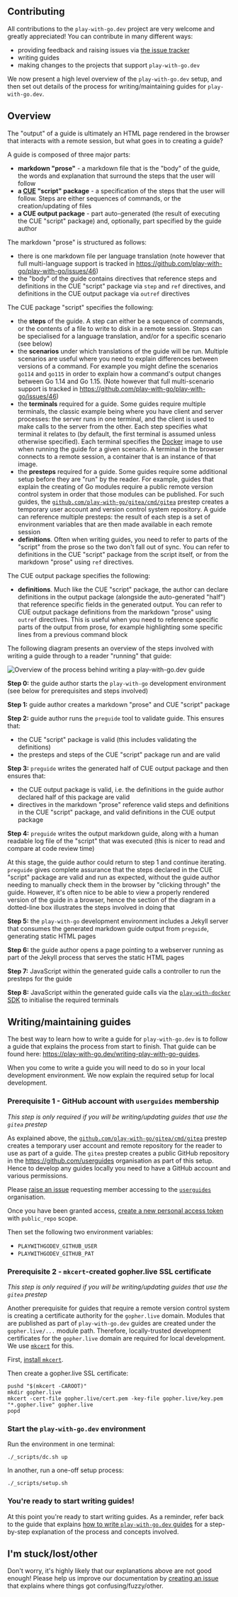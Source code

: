 ## Contributing

All contributions to the `play-with-go.dev` project are very welcome and greatly appreciated! You can contribute in many
different ways:

* providing feedback and raising issues via [the issue tracker](https://github.com/play-with-go/play-with-go/issues)
* writing guides
* making changes to the projects that support `play-with-go.dev`

We now present a high level overview of the `play-with-go.dev` setup, and then set out details of the process for
writing/maintaining guides for `play-with-go.dev`.

## Overview

The "output" of a guide is ultimately an HTML page rendered in the browser that interacts with a remote session, but
what goes in to creating a guide?

A guide is composed of three major parts:

* **markdown "prose"** - a markdown file that is the "body" of the guide, the words and explanation that surround the
  steps that the user will follow
* **a [CUE](https://cuelang.org/) "script" package** - a specification of the steps that the user will follow. Steps are
  either sequences of commands, or the creation/updating of files
* **a CUE output package** - part auto-generated (the result of executing the CUE "script" package) and, optionally,
  part specified by the guide author

The markdown "prose" is structured as follows:

* there is one markdown file per language translation (note however that full multi-language support is tracked in
  https://github.com/play-with-go/play-with-go/issues/46)
* the "body" of the guide contains directives that reference steps and definitions in the CUE "script" package via
  `step` and `ref` directives, and definitions in the CUE output package via `outref` directives

The CUE package "script" specifies the following:

* the **steps** of the guide. A step can either be a sequence of commands, or the contents of a file to write to disk in
  a remote session. Steps can be specialised for a language translation, and/or for a specific scenario (see below)
* the **scenarios** under which translations of the guide will be run. Multiple scenarios are useful where you need to
  explain differences between versions of a command. For example you might define the scenarios `go114` and `go115` in
order to explain how a command's output changes between Go 1.14 and Go 1.15. (Note however that full multi-scenario
support is tracked in https://github.com/play-with-go/play-with-go/issues/46)
* the **terminals** required for a guide. Some guides require multiple terminals, the classic example being where you
  have client and server processes: the server runs in one terminal, and the client is used to make calls to the server
from the other. Each step specifies what terminal it relates to (by default, the first terminal is assumed unless
otherwise specified). Each terminal specifies the [Docker](https://www.docker.com/) image to use when running the guide
for a given scenario. A terminal in the browser connects to a remote session, a container that is an instance of that
image.
* the **presteps** required for a guide. Some guides require some additional setup before they are "run" by the reader.
  For example, guides that explain the creating of Go modules require a public remote version control system in order
that those modules can be published. For such guides, the
[`github.com/play-with-go/gitea/cmd/gitea`](https://pkg.go.dev/github.com/play-with-go/gitea/cmd/gitea) prestep creates
a temporary user account and version control system repository. A guide can reference multiple presteps: the result of
each step is a set of environment variables that are then made available in each remote session
* **definitions**. Often when writing guides, you need to refer to parts of the "script" from the prose so the two don't
  fall out of sync. You can refer to definitions in the CUE "script" package from the script itself, or from the
markdown "prose" using `ref` directives.

The CUE output package specifies the following:

* **definitions**. Much like the CUE "script" package, the author can declare definitions in the output package
  (alongside the auto-generated "half") that reference specific fields in the generated output. You can refer to CUE
output package definitions from the markdown "prose" using `outref` directives. This is useful when you need to
reference specific parts of the output from prose, for example highlighting some specific lines from a previous command
block

The following diagram presents an overview of the steps involved with writing a guide through to a reader "running" that guide:

![Overview of the process behind writing a play-with-go.dev guide](images/overview.png "Overview of the process behind
writing a play-with-go.dev guide")

**Step 0:** the guide author starts the `play-with-go` development environment (see below for prerequisites and steps
involved)

**Step 1:** guide author creates a markdown "prose" and CUE "script" package

**Step 2:** guide author runs the `preguide` tool to validate guide. This ensures that:

* the CUE "script" package is valid (this includes validating the definitions)
* the presteps and steps of the CUE "script" package run and are valid

**Step 3:** `preguide` writes the generated half of CUE output package and then ensures that:

* the CUE output package is valid, i.e. the definitions in the guide author declared half of this package are valid
* directives in the markdown "prose" reference valid steps and definitions in the CUE "script" package, and valid
  definitions in the CUE output package

**Step 4:** `preguide` writes the output markdown guide, along with a human readable log file of the "script" that was
executed (this is nicer to read and compare at code review time)

At this stage, the guide author could return to step 1 and continue iterating. `preguide` gives complete assurance that
the steps declared in the CUE "script" package are valid and run as expected, without the guide author needing to
manually check them in the browser by "clicking through" the guide. However, it's often nice to be able to view a
properly rendered version of the guide in a browser, hence the section of the diagram in a dotted-line box illustrates
the steps involved in doing that

**Step 5:** the `play-with-go` development environment includes a Jekyll server that consumes the generated markdown
guide output from `preguide`, generating static HTML pages

**Step 6:** the guide author opens a page pointing to a webserver running as part of the Jekyll process that serves the
static HTML pages

**Step 7:** JavaScript within the generated guide calls a controller to run the presteps for the guide

**Step 8:** JavaScript within the generated guide calls via the [`play-with-docker`
SDK](https://github.com/play-with-docker/sdk) to initialise the required terminals

## Writing/maintaining guides

The best way to learn how to write a guide for `play-with-go.dev` is to follow a guide that explains the process from
start to finish. That guide can be found here: https://play-with-go.dev/writing-play-with-go-guides.

When you come to write a guide you will need to do so in your local development environment. We now explain the required
setup for local development.

### Prerequisite 1 - GitHub account with `userguides` membership

_This step is only required if you will be writing/updating guides that use the `gitea` prestep_

As explained above, the
[`github.com/play-with-go/gitea/cmd/gitea`](https://pkg.go.dev/github.com/play-with-go/gitea/cmd/gitea) prestep creates
a temporary user account and remote repository for the reader to use as part of a guide. The `gitea` prestep creates a
public GitHub repository in the https://github.com/userguides organisation as part of this setup. Hence to develop any
guides locally you need to have a GitHub account and various permissions.

Please [raise an
issue](https://github.com/play-with-go/play-with-go/issues/new?title=access:%20please%20grant%20me%20access%20to%20develop%20guides)
requesting member accessing to the [`userguides`](https://github.com/userguides) organisation.

Once you have been granted access, [create a new personal access token](https://github.com/settings/tokens/new) with
`public_repo` scope.

Then set the following two environment variables:

* `PLAYWITHGODEV_GITHUB_USER`
* `PLAYWITHGODEV_GITHUB_PAT`

### Prerequisite 2 - `mkcert`-created gopher.live SSL certificate

_This step is only required if you will be writing/updating guides that use the `gitea` prestep_

Another prerequisite for guides that require a remote version control system is creating a certificate authority for the
`gopher.live` domain. Modules that are published as part of `play-with-go.dev` guides are created under the
`gopher.live/...` module path. Therefore, locally-trusted development certificates for the
`gopher.live` domain are required for local development. We use [`mkcert`](https://github.com/FiloSottile/mkcert)
for this.

First, [install `mkcert`](https://github.com/FiloSottile/mkcert#installation).

Then create a gopher.live SSL certificate:

```
pushd "$(mkcert -CAROOT)"
mkdir gopher.live
mkcert -cert-file gopher.live/cert.pem -key-file gopher.live/key.pem "*.gopher.live" gopher.live
popd
```

### Start the `play-with-go.dev` environment

Run the environment in one terminal:

```
./_scripts/dc.sh up
```

In another, run a one-off setup process:

```
./_scripts/setup.sh
```

### You're ready to start writing guides!

At this point you're ready to start writing guides. As a reminder, refer back to the guide that explains [how to write
`play-with-go.dev` guides](https://play-with-go.dev/writing-play-with-go-guides) for a step-by-step explanation of the
process and concepts involved.

## I'm stuck/lost/other

Don't worry, it's highly likely that our explanations above are not good enough! Please help us improve our
documentation by [creating an issue](https://github.com/play-with-go/play-with-go/issues/new) that explains where things
got confusing/fuzzy/other.
